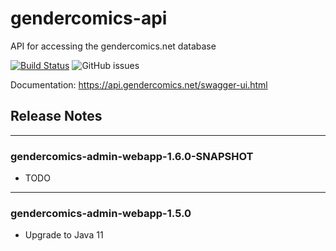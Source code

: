 # gendercomics-api

API for accessing the gendercomics.net database


[![Build Status](https://travis-ci.com/gendercomics/api.svg?branch=develop)](https://travis-ci.com/gendercomics/api)
![GitHub issues](https://img.shields.io/github/issues/gendercomics/api.svg)

Documentation: https://api.gendercomics.net/swagger-ui.html

## Release Notes
---
### gendercomics-admin-webapp-1.6.0-SNAPSHOT
- TODO

---
### gendercomics-admin-webapp-1.5.0
- Upgrade to Java 11

